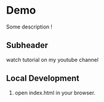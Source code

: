 # Demo
Some description !

## Subheader
watch tutorial on my youtube channel

## Local Development

1. open index.html in your browser.


